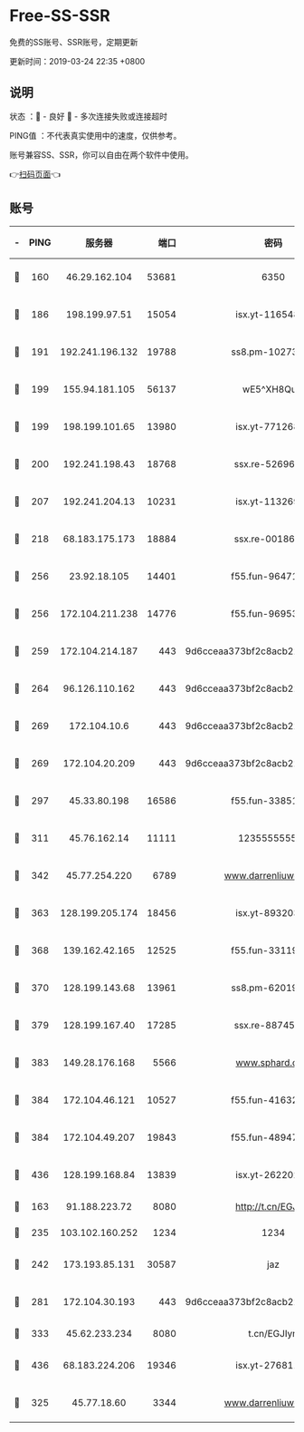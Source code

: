 # Free-SS-SSR

免费的SS账号、SSR账号，定期更新

更新时间：2019-03-24 22:35 +0800

## 说明

状态     ：🙂 - 良好 🙁 - 多次连接失败或连接超时

PING值   ：不代表真实使用中的速度，仅供参考。

账号兼容SS、SSR，你可以自由在两个软件中使用。

👉[扫码页面](https://liesauer.github.io/Free-SS-SSR/)👈

## 账号

|-|PING|服务器|端口|密码|加密方式|区域|
|:----:|:----:|:-----:|-----:|:----:|:----:|:----:|
|🙂|160|46.29.162.104|53681|6350|aes-128-ctr|RU|
|🙂|186|198.199.97.51|15054|isx.yt-11654879|aes-256-cfb|US|
|🙂|191|192.241.196.132|19788|ss8.pm-10273519|aes-256-cfb|US|
|🙂|199|155.94.181.105|56137|wE5^XH8Quw|aes-256-cfb|US|
|🙂|199|198.199.101.65|13980|isx.yt-77126897|aes-256-cfb|US|
|🙂|200|192.241.198.43|18768|ssx.re-52696687|aes-256-cfb|US|
|🙂|207|192.241.204.13|10231|isx.yt-11326913|aes-256-cfb|US|
|🙂|218|68.183.175.173|18884|ssx.re-00186706|aes-256-cfb|US|
|🙂|256|23.92.18.105|14401|f55.fun-96471682|aes-256-cfb|US|
|🙂|256|172.104.211.238|14776|f55.fun-96953880|aes-256-cfb|US|
|🙂|259|172.104.214.187|443|9d6cceaa373bf2c8acb22e60b6a58be6|aes-256-cfb|US|
|🙂|264|96.126.110.162|443|9d6cceaa373bf2c8acb22e60b6a58be6|aes-256-cfb|US|
|🙂|269|172.104.10.6|443|9d6cceaa373bf2c8acb22e60b6a58be6|aes-256-cfb|US|
|🙂|269|172.104.20.209|443|9d6cceaa373bf2c8acb22e60b6a58be6|aes-256-cfb|US|
|🙂|297|45.33.80.198|16586|f55.fun-33851911|aes-256-cfb|US|
|🙂|311|45.76.162.14|11111|123555555555|aes-256-cfb|SG|
|🙂|342|45.77.254.220|6789|www.darrenliuwei.com|aes-256-cfb|SG|
|🙂|363|128.199.205.174|18456|isx.yt-89320378|aes-256-cfb|SG|
|🙂|368|139.162.42.165|12525|f55.fun-33119577|aes-256-cfb|SG|
|🙂|370|128.199.143.68|13961|ss8.pm-62019170|aes-256-cfb|SG|
|🙂|379|128.199.167.40|17285|ssx.re-88745830|aes-256-cfb|SG|
|🙂|383|149.28.176.168|5566|www.sphard.com|aes-256-cfb|AU|
|🙂|384|172.104.46.121|10527|f55.fun-41632865|aes-256-cfb|SG|
|🙂|384|172.104.49.207|19843|f55.fun-48947292|aes-256-cfb|SG|
|🙂|436|128.199.168.84|13839|isx.yt-26220217|aes-256-cfb|SG|
|🙂|163|91.188.223.72|8080|http://t.cn/EGJIyrl|rc4-md5|RU|
|🙂|235|103.102.160.252|1234|1234|rc4-md5|JP|
|🙂|242|173.193.85.131|30587|jaz|aes-256-cfb|US|
|🙂|281|172.104.30.193|443|9d6cceaa373bf2c8acb22e60b6a58be6|aes-256-cfb|US|
|🙂|333|45.62.233.234|8080|t.cn/EGJIyrl|rc4-md5|CA|
|🙂|436|68.183.224.206|19346|isx.yt-27681130|aes-256-cfb|SG|
|🙁|325|45.77.18.60|3344|www.darrenliuwei.com|aes-256-cfb|JP|
